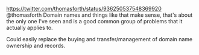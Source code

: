 https://twitter.com/thomasforth/status/936250537548369920 @thomasforth Domain names and things like that make sense, that's about the only one I've seen and is a good common group of problems that it actually applies to.

Could easily replace the buying and transfer/management of domain name ownership and records.